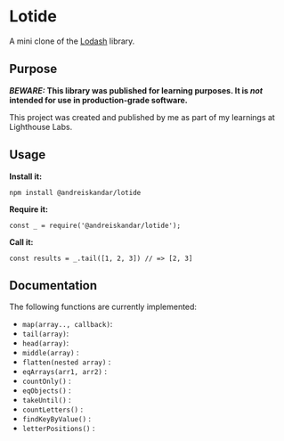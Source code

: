 # Lotide

A mini clone of the [Lodash](https://lodash.com) library.

## Purpose

**_BEWARE:_ This library was published for learning purposes. It is _not_ intended for use in production-grade software.**

This project was created and published by me as part of my learnings at Lighthouse Labs.

## Usage

**Install it:**

`npm install @andreiskandar/lotide`

**Require it:**

`const _ = require('@andreiskandar/lotide');`

**Call it:**

`const results = _.tail([1, 2, 3]) // => [2, 3]`

## Documentation

The following functions are currently implemented:

- `map(array.., callback)`:
- `tail(array)`:
- `head(array)`:
- `middle(array)` :
- `flatten(nested array)` :
- `eqArrays(arr1, arr2)` :
- `countOnly()` :
- `eqObjects()` :
- `takeUntil()` :
- `countLetters()` :
- `findKeyByValue()` :
- `letterPositions()` :
